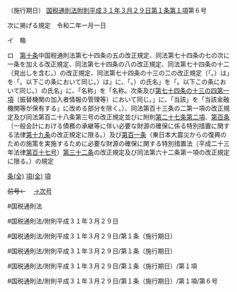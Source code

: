 （施行期日）
[国税通則法附則平成３１年３月２９日第１条第１項](国税通則法＿＿＿＿附則平成３１年３月２９日第１条第１項)第６号

次に掲げる規定　令和二年一月一日

イ　略

ロ　[第十条](国税通則法＿＿＿＿附則平成３１年３月２９日第１０条第１項)中国税通則法第七十四条の五の改正規定、同法第七十四条の七の次に一条を加える改正規定、同法第七十四条の八の改正規定、同法第七十四条の十二（見出しを含む。）の改正規定、同法第七十四条の十三の二の改正規定（「。）は」を「。以下この条において同じ。）は」に、「。）の氏名」を「。以下この条において同じ。）の氏名」に、「名称」を「名称。次条及び[第七十四条の十三の四第一項](国税通則法＿＿＿＿附則平成３１年３月２９日第７４条の１３の４第１項)（振替機関の加入者情報の管理等）において同じ。」に、「当該」を「当該金融機関等が保有する」に改める部分を除く。）、同法第百十三条の二第一項の改正規定及び同法第百二十八条第三号の改正規定並びに附則[第二十七条第二項](国税通則法＿＿＿＿附則平成３１年３月２９日第２７条第２項)、[第百条](国税通則法＿＿＿＿附則平成３１年３月２９日第１００条第１項)（一般会計における債務の承継等に伴い必要な財源の確保に係る特別措置に関する法律[第十九条](国税通則法＿＿＿＿附則平成３１年３月２９日第１９条第１項)の改正規定に限る。）及び[第百一条](国税通則法＿＿＿＿附則平成３１年３月２９日第１０１条第１項)（東日本大震災からの復興のための施策を実施するために必要な財源の確保に関する特別措置法（平成二十三年法律[第百十七号](国税通則法＿＿＿＿附則平成３１年３月２９日第１条第１項第１１７号)）[第三十二条](国税通則法＿＿＿＿附則平成３１年３月２９日第３２条第１項)の改正規定及び同法第六十二条第一項の改正規定に限る。）の規定

[条(全)](国税通則法＿＿＿＿附則平成３１年３月２９日第１条_.md)    [項(全)](国税通則法＿＿＿＿附則平成３１年３月２９日第１条第１項_.md)    [項](国税通則法＿＿＿＿附則平成３１年３月２９日第１条第１項.md)

~~前号←~~　  [→次号](国税通則法＿＿＿＿附則平成３１年３月２９日第１条第１項第７号.md)

#国税通則法

#国税通則法/附則平成３１年３月２９日

#国税通則法/附則平成３１年３月２９日/第１条（施行期日）

#国税通則法/附則平成３１年３月２９日/第１条（施行期日）

#国税通則法/附則平成３１年３月２９日/第１条（施行期日）/第１項

#国税通則法/附則平成３１年３月２９日/第１条（施行期日）/第１項/第６号


